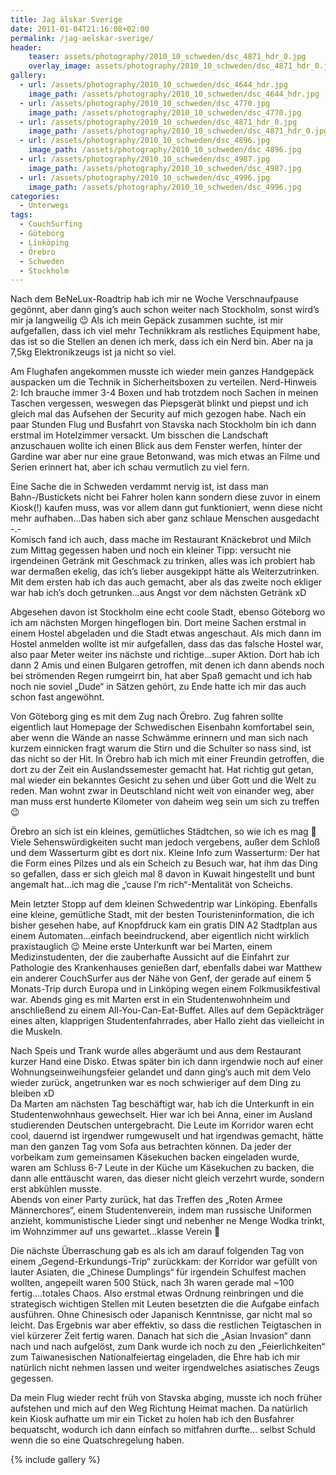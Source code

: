 ```yaml
---
title: Jag älskar Sverige
date: 2011-01-04T21:16:08+02:00
permalink: /jag-aelskar-sverige/
header:
    teaser: assets/photography/2010_10_schweden/dsc_4871_hdr_0.jpg
    overlay_image: assets/photography/2010_10_schweden/dsc_4871_hdr_0.jpg
gallery:
  - url: /assets/photography/2010_10_schweden/dsc_4644_hdr.jpg
    image_path: /assets/photography/2010_10_schweden/dsc_4644_hdr.jpg
  - url: /assets/photography/2010_10_schweden/dsc_4770.jpg
    image_path: /assets/photography/2010_10_schweden/dsc_4770.jpg
  - url: /assets/photography/2010_10_schweden/dsc_4871_hdr_0.jpg
    image_path: /assets/photography/2010_10_schweden/dsc_4871_hdr_0.jpg
  - url: /assets/photography/2010_10_schweden/dsc_4896.jpg
    image_path: /assets/photography/2010_10_schweden/dsc_4896.jpg
  - url: /assets/photography/2010_10_schweden/dsc_4987.jpg
    image_path: /assets/photography/2010_10_schweden/dsc_4987.jpg
  - url: /assets/photography/2010_10_schweden/dsc_4996.jpg
    image_path: /assets/photography/2010_10_schweden/dsc_4996.jpg
categories:
  - Unterwegs
tags:
  - CouchSurfing
  - Göteborg
  - Linköping
  - Örebro
  - Schweden
  - Stockholm
---
```

Nach dem BeNeLux-Roadtrip hab ich mir ne Woche Verschnaufpause gegönnt, aber dann ging’s auch schon weiter nach Stockholm, 
sonst wird’s mir ja langweilig 😉 Als ich mein Gepäck zusammen suchte, ist mir aufgefallen, 
dass ich viel mehr Technikkram als restliches Equipment habe, das ist so die Stellen an denen ich merk, dass ich ein Nerd bin. 
Aber na ja 7,5kg Elektronikzeugs ist ja nicht so viel.

Am Flughafen angekommen musste ich wieder mein ganzes Handgepäck auspacken um die Technik in Sicherheitsboxen zu verteilen. 
Nerd-Hinweis 2: Ich brauche immer 3-4 Boxen und hab trotzdem noch Sachen in meinen Taschen vergessen, 
weswegen das Piepsgerät blinkt und piepst und ich gleich mal das Aufsehen der Security auf mich gezogen habe. 
Nach ein paar Stunden Flug und Busfahrt von Stavska nach Stockholm bin ich dann erstmal im Hotelzimmer versackt. 
Um bisschen die Landschaft anzuschauen wollte ich einen Blick aus dem Fenster werfen, hinter der Gardine war aber nur eine graue Betonwand, 
was mich etwas an Filme und Serien erinnert hat, aber ich schau vermutlich zu viel fern.

Eine Sache die in Schweden verdammt nervig ist, ist dass man Bahn-/Bustickets nicht bei Fahrer holen kann sondern diese zuvor in einem Kiosk(!) kaufen muss, 
was vor allem dann gut funktioniert, wenn diese nicht mehr aufhaben…Das haben sich aber ganz schlaue Menschen ausgedacht -.-  
Komisch fand ich auch, dass mache im Restaurant Knäckebrot und Milch zum Mittag gegessen haben und noch ein kleiner Tipp: 
versucht nie irgendeinen Getränk mit Geschmack zu trinken, alles was ich probiert hab war dermaßen ekelig, 
das ich’s lieber ausgekippt hätte als Weiterzutrinken. Mit dem ersten hab ich das auch gemacht, 
aber als das zweite noch ekliger war hab ich’s doch getrunken…aus Angst vor dem nächsten Getränk xD

Abgesehen davon ist Stockholm eine echt coole Stadt, ebenso Göteborg wo ich am nächsten Morgen hingeflogen bin. 
Dort meine Sachen erstmal in einem Hostel abgeladen und die Stadt etwas angeschaut. 
Als mich dann im Hostel anmelden wollte ist mir aufgefallen, dass das das falsche Hostel war, also paar Meter weiter ins nächste und richtige…super Aktion. 
Dort hab ich dann 2 Amis und einen Bulgaren getroffen, mit denen ich dann abends noch bei strömenden Regen rumgeirrt bin, 
hat aber Spaß gemacht und ich hab noch nie soviel „Dude“ in Sätzen gehört, zu Ende hatte ich mir das auch schon fast angewöhnt.
  
Von Göteborg ging es mit dem Zug nach Örebro. Zug fahren sollte eigentlich laut Homepage der Schwedischen Eisenbahn komfortabel sein, 
aber wenn die Wände an nasse Schwämme erinnern und man sich nach kurzem einnicken fragt warum die Stirn und die Schulter so nass sind, 
ist das nicht so der Hit. In Örebro hab ich mich mit einer Freundin getroffen, die dort zu der Zeit ein Auslandssemester gemacht hat. 
Hat richtig gut getan, mal wieder ein bekanntes Gesicht zu sehen und über Gott und die Welt zu reden. 
Man wohnt zwar in Deutschland nicht weit von einander weg, aber man muss erst hunderte Kilometer von daheim weg sein um sich zu treffen 😉
  
Örebro an sich ist ein kleines, gemütliches Städtchen, so wie ich es mag 🙂 Viele Sehenswürdigkeiten sucht man jedoch vergebens, 
außer dem Schloß und dem Wasserturm gibt es dort nix. Kleine Info zum Wasserturm: Der hat die Form eines Pilzes und als ein Scheich zu Besuch war, 
hat ihm das Ding so gefallen, dass er sich gleich mal 8 davon in Kuwait hingestellt und bunt 
angemalt hat…ich mag die „’cause I’m rich“-Mentalität von Scheichs.

Mein letzter Stopp auf dem kleinen Schwedentrip war Linköping. Ebenfalls eine kleine, gemütliche Stadt, mit der besten Touristeninformation, 
die ich bisher gesehen habe, auf Knopfdruck kam ein gratis DIN A2 Stadtplan aus einem Automaten…einfach beeindruckend, 
aber eigentlich nicht wirklich praxistauglich 😉 Meine erste Unterkunft war bei Marten, einem Medizinstudenten, 
der die zauberhafte Aussicht auf die Einfahrt zur Pathologie des Krankenhauses genießen darf, 
ebenfalls dabei war Matthew ein anderer CouchSurfer aus der Nähe von Genf, der gerade auf einem 5 Monats-Trip durch Europa 
und in Linköping wegen einem Folkmusikfestival war. Abends ging es mit Marten erst in ein Studentenwohnheim und 
anschließend zu einem All-You-Can-Eat-Buffet. Alles auf dem Gepäckträger eines alten, klapprigen Studentenfahrrades, 
aber Hallo zieht das vielleicht in die Muskeln.  

Nach Speis und Trank wurde alles abgeräumt und aus dem Restaurant kurzer Hand eine Disko. 
Etwas später bin ich dann irgendwie noch auf einer Wohnungseinweihungsfeier gelandet und dann ging’s auch mit dem Velo wieder zurück, 
angetrunken war es noch schwieriger auf dem Ding zu bleiben xD  
Da Marten am nächsten Tag beschäftigt war, hab ich die Unterkunft in ein Studentenwohnhaus gewechselt. 
Hier war ich bei Anna, einer im Ausland studierenden Deutschen untergebracht. Die Leute im Korridor waren echt cool, 
dauernd ist irgendwer rumgewuselt und hat irgendwas gemacht, hätte man den ganzen Tag vom Sofa aus betrachten können. 
Da jeder der vorbeikam zum gemeinsamen Käsekuchen backen eingeladen wurde, waren am Schluss 6-7 Leute in der Küche um Käsekuchen zu backen, 
die dann alle enttäuscht waren, das dieser nicht gleich verzehrt wurde, sondern erst abkühlen musste.  
Abends von einer Party zurück, hat das Treffen des „Roten Armee Männerchores“, einem Studentenverein, indem man russische Uniformen anzieht, 
kommunistische Lieder singt und nebenher ne Menge Wodka trinkt, im Wohnzimmer auf uns gewartet…klasse Verein 🙂

Die nächste Überraschung gab es als ich am darauf folgenden Tag von einem „Gegend-Erkundungs-Trip“ zurückkam: 
der Korridor war gefüllt von lauter Asiaten, die „Chinese Dumplings“ für irgendein Schulfest machen wollten, angepeilt waren 500 Stück, 
nach 3h waren gerade mal ~100 fertig….totales Chaos. Also erstmal etwas Ordnung reinbringen und die strategisch wichtigen 
Stellen mit Leuten besetzten die die Aufgabe einfach ausführen. Ohne Chinesisch oder Japanisch Kenntnisse, gar nicht mal so leicht. 
Das Ergebnis war aber effektiv, so dass die restlichen Teigtaschen in viel kürzerer Zeit fertig waren. 
Danach hat sich die „Asian Invasion“ dann nach und nach aufgelöst, zum Dank wurde ich noch zu den „Feierlichkeiten“ zum 
Taiwanesischen Nationalfeiertag eingeladen, die Ehre hab ich mir natürlich nicht nehmen lassen und weiter irgendwelches asiatisches Zeugs gegessen.
  
Da mein Flug wieder recht früh von Stavska abging, musste ich noch früher aufstehen und mich auf den Weg Richtung Heimat machen. 
Da natürlich kein Kiosk aufhatte um mir ein Ticket zu holen hab ich den Busfahrer bequatscht, wodurch ich dann einfach so mitfahren durfte…
selbst Schuld wenn die so eine Quatschregelung haben.

{% include gallery %}

